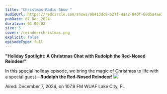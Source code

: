 ```yaml
---
title: "Christmas Radio Show "
audioUrl: https://redcircle.com/shows/9b413dc9-527f-4aa2-840f-86d5a4ae1391/episodes/5c886168-d1f5-40ab-92d7-8d56390d91a7
pubDate: 07 Dec 2024
duration: 01:00:02
size: 5
cover: /reindeerchristmas.png
explicit: false
episodeType: full
---
```

**"Holiday Spotlight: A Christmas Chat with Rudolph the Red-Nosed Reindeer"**

In this special holiday episode, we bring the magic of Christmas to life with a special guest—**Rudolph the Red-Nosed Reindeer**! ![](https://fonts.gstatic.com/s/e/notoemoji/15.1/1f98c/72.png)

Aired: December 7, 2024, on 107.9 FM WUAF Lake City, FL